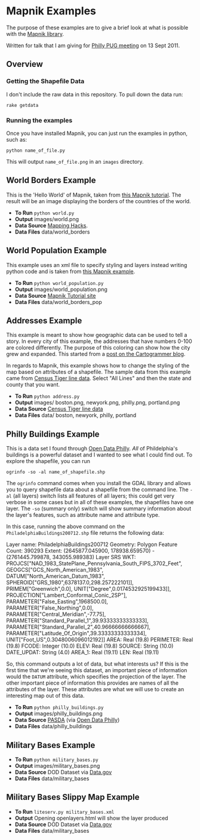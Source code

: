 # Mapnik Examples

The purpose of these examples are to give a brief look at what is possible with the [Mapnik library](http://mapnik.org/).

Written for talk that I am giving for [Philly PUG meeting](http://www.meetup.com/phillypug/) on 13 Sept 2011.

## Overview

### Getting the Shapefile Data

I don't include the raw data in this repository. To pull down the data run:

`rake getdata`

### Running the examples

Once you have installed Mapnik, you can just run the examples in python, such as:

`python name_of_file.py`

This will output `name_of_file.png` in an `images` directory.

## World Borders Example

This is the 'Hello World' of Mapnik, taken from [this Mapnik tutorial](http://trac.mapnik.org/wiki/GettingStarted). The result will be an image displaying the borders of the countries of the world.

 * __To Run__ `python world.py`
 * __Output__ images/world.png
 * __Data Source__ [Mapping Hacks](http://mappinghacks.com/data/).
 * __Data Files__ data/world_borders

## World Population Example

This example uses an xml file to specify styling and layers instead writing python code and is taken from [this Mapnik example](http://trac.mapnik.org/wiki/XMLGettingStarted#Step2).

 * __To Run__ `python world_population.py`
 * __Output__ images/world_population.png
 * __Data Source__ [Mapnik Tutorial site](http://trac.mapnik.org/attachment/wiki/XMLGettingStarted/world_borders.zip)
 * __Data Files__ data/world_borders_pop

## Addresses Example

This example is meant to show how geographic data can be used to tell a story. In every city of this example, the addresses that have numbers 0-100 are colored differently. The purpose of this coloring can show how the city grew and expanded. This started from a [post on the Cartogrammer blog](http://www.cartogrammar.com/blog/paint-by-numbers/).

In regards to Mapnik, this example shows how to change the styling of the map based on attributes of a shapefile. The sample data from this example came from [Census Tiger line data](http://www.census.gov/cgi-bin/geo/shapefiles2010/main). Select "All Lines" and then the state and county that you want.

 * __To Run__ `python address.py`
 * __Output__ images/ boston.png, newyork.png, philly.png, portland.png
 * __Data Source__ [Census Tiger line data](http://www.census.gov/cgi-bin/geo/shapefiles2010/main)
 * __Data Files__ data/ boston, newyork, philly, portland

## Philly Buildings Example

This is a data set I found through [Open Data Philly](http://opendataphilly.org/). _All_ of Phildelphia's buildings is a powerful dataset and I wanted to see what I could find out. To explore the shapefile, you can run 

`ogrinfo -so -al name_of_shapefile.shp`

The `ogrinfo` command comes when you install the GDAL library and allows you to query shapefile data about a shapefile from the command line. The `-al` (all layers) switch lists all features of all layers; this could get very verbose in some cases but in all of these examples, the shapefiles have one layer. The `-so` (summary only) switch will show summary information about the layer's features, such as attribute name and attribute type.

In this case, running the above command on the `PhiladelphiaBuildings200712.shp` file returns the following data:

  Layer name: PhiladelphiaBuildings200712
  Geometry: Polygon
  Feature Count: 390293
  Extent: (2645877.045900, 178938.659570) - (2761445.799878, 343055.989383)
  Layer SRS WKT:
  PROJCS["NAD_1983_StatePlane_Pennsylvania_South_FIPS_3702_Feet",
      GEOGCS["GCS_North_American_1983",
          DATUM["North_American_Datum_1983",
              SPHEROID["GRS_1980",6378137.0,298.257222101]],
          PRIMEM["Greenwich",0.0],
          UNIT["Degree",0.0174532925199433]],
      PROJECTION["Lambert_Conformal_Conic_2SP"],
      PARAMETER["False_Easting",1968500.0],
      PARAMETER["False_Northing",0.0],
      PARAMETER["Central_Meridian",-77.75],
      PARAMETER["Standard_Parallel_1",39.93333333333333],
      PARAMETER["Standard_Parallel_2",40.96666666666667],
      PARAMETER["Latitude_Of_Origin",39.33333333333334],
      UNIT["Foot_US",0.3048006096012192]]
  AREA: Real (19.8)
  PERIMETER: Real (19.8)
  FCODE: Integer (10.0)
  ELEV: Real (19.8)
  SOURCE: String (10.0)
  DATE_UPDAT: String (4.0)
  AREA_1: Real (19.11)
  LEN: Real (19.11)

So, this command outputs a lot of data, but what interests us? If this is the first time that we're seeing this dataset, an important piece of information would the `DATUM` attribute, which specifies the projection of the layer. The other important piece of information this provides are names of all the attributes of the layer. These attributes are what we will use to create an interesting map out of this data.

 * __To Run__ `python philly_buildings.py`
 * __Output__ images/philly_buildings.png
 * __Data Source__ [PASDA](http://www.pasda.psu.edu/uci/PhiladelphiaAgreement.asp?File=http://www.pasda.psu.edu/philacity/data/PhiladelphiaBuildings200712.zip) (via [Open Data Philly](http://opendataphilly.org/opendata/resource/6/buildings/))
 * __Data Files__ data/philly_buildings

## Military Bases Example

 * __To Run__ `python military_bases.py`
 * __Output__ images/military_bases.png
 * __Data Source__ DOD Dataset via [Data.gov](http://explore.data.gov/National-Security-and-Veterans-Affairs/Military-Installations-Ranges-and-Training-Areas/wcc7-57p3)
 * __Data Files__ data/military_bases

## Military Bases Slippy Map Example

 * __To Run__ `liteserv.py military_bases.xml`
 * __Output__ Opening openlayers.html will show the layer produced
 * __Data Source__ DOD Dataset via [Data.gov](http://explore.data.gov/National-Security-and-Veterans-Affairs/Military-Installations-Ranges-and-Training-Areas/wcc7-57p3)
 * __Data Files__ data/military_bases
